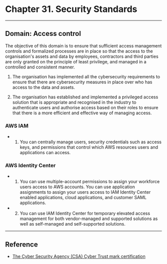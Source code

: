 # Chapter 31. Security Standards

---
## Domain: Access control

The objective of this domain is to ensure that sufficient access management controls and formalized processes are in place so that the access to the organisation's assets and data by employees, contractors and third parties are only granted on the principle of least privilege, and managed in a controlled and consistent manner.

1. The organisation has implemented all the cybersecurity requirements to ensure that there are cybersecurity measures in place over who has access to the data and assets.

2. The organisation has established and implemented a privileged access solution that is appropriate and recognised in the industry to authenticate users and authorise access based on their roles to ensure that there is a more efficient and effective way of managing access.

### AWS IAM

* 1. You can centrally manage users, security credentials such as access keys, and permissions that control which AWS resources users and applications can access.

### AWS Identity Center

* 1. You can use multiple-account permissions to assign your workforce users access to AWS accounts. You can use application assignments to assign your users access to IAM Identity Center enabled applications, cloud applications, and customer SAML applications.

* 2. You can use IAM Identity Center for temporary elevated access management for both vendor-managed and supported solutions as well as self-managed and self-supported solutions.

---
## Reference

* [The Cyber Security Agency (CSA) Cyber Trust mark certification](https://d1.awsstatic.com/whitepapers/compliance/CSA_Cyber_Trust_mark_certification_Cloud_Companion_Guide.pdf)